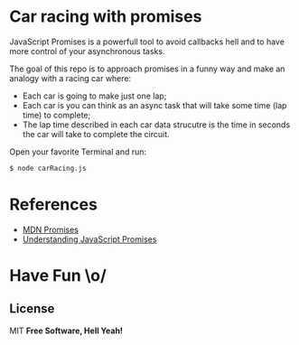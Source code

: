 # Car racing with promises

JavaScript Promises is a powerfull tool to avoid callbacks hell and to have more control of your asynchronous tasks.

The goal of this repo is to approach promises in a funny way and make an analogy with a racing car where:

- Each car is going to make just one lap;
- Each car is you can think as an async task that will take some time (lap time) to complete;
- The lap time described in each car data strucutre is the time in seconds the car will take to complete the circuit.


Open your favorite Terminal and run:
```sh
$ node carRacing.js
```

# References

- [MDN Promises](https://developer.mozilla.org/en-US/docs/Web/JavaScript/Reference/Global_Objects/Promise)
- [Understanding JavaScript Promises](https://spring.io/understanding/javascript-promises)


# Have Fun \o/

License
----
MIT
**Free Software, Hell Yeah!**
